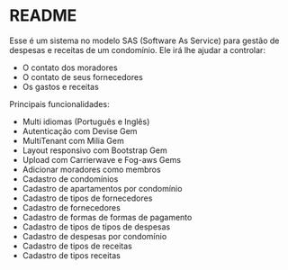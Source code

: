 # README

Esse é um sistema no modelo SAS (Software As Service) para gestão de despesas e receitas de um condomínio. Ele irá lhe ajudar a controlar:
* O contato dos moradores
* O contato de seus fornecedores
* Os gastos e receitas


Principais funcionalidades:
* Multi idiomas (Português e Inglês)
* Autenticação com Devise Gem
* MultiTenant com Milia Gem
* Layout responsivo com Bootstrap Gem
* Upload com Carrierwave e Fog-aws Gems
* Adicionar moradores como membros
* Cadastro de condomínios
* Cadastro de apartamentos por condomínio
* Cadastro de tipos de fornecedores
* Cadastro de fornecedores
* Cadastro de formas de formas de pagamento
* Cadastro de tipos de tipos de despesas
* Cadastro de despesas por condomínio
* Cadastro de tipos de receitas
* Cadastro de tipos receitas
